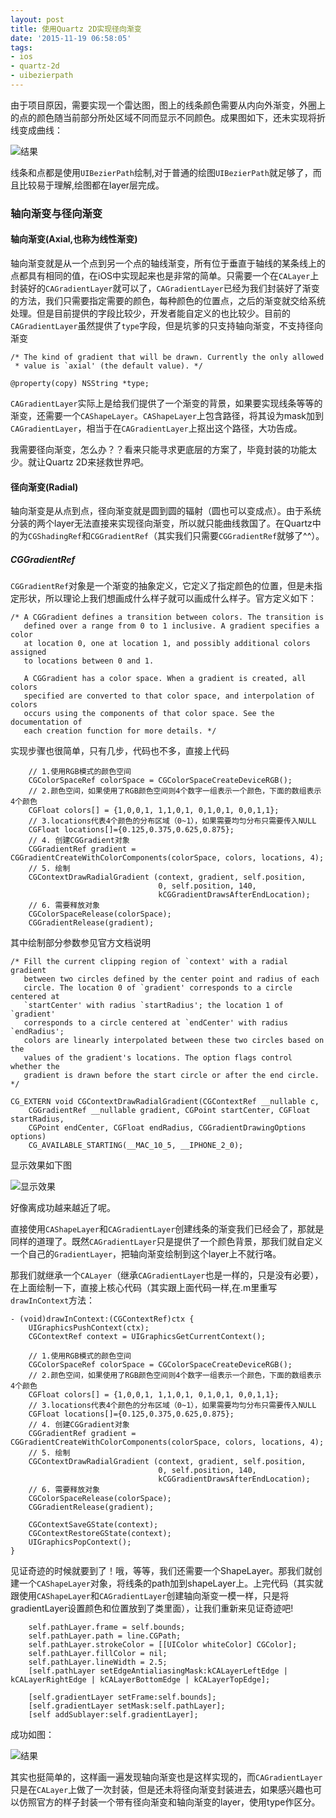 ```yaml
---
layout: post
title: 使用Quartz 2D实现径向渐变
date: '2015-11-19 06:58:05'
tags:
- ios
- quartz-2d
- uibezierpath
---
```




由于项目原因，需要实现一个雷达图，图上的线条颜色需要从内向外渐变，外圈上的点的颜色随当前部分所处区域不同而显示不同颜色。成果图如下，还未实现将折线变成曲线：

![结果](http://upload-images.jianshu.io/upload_images/1121432-fa8222dfafa0c82e.png?imageMogr2/auto-orient/strip%7CimageView2/2/w/1240)

线条和点都是使用`UIBezierPath`绘制,对于普通的绘图`UIBezierPath`就足够了，而且比较易于理解,绘图都在layer层完成。

### 轴向渐变与径向渐变

#### 轴向渐变(Axial,也称为线性渐变)

轴向渐变就是从一个点到另一个点的轴线渐变，所有位于垂直于轴线的某条线上的点都具有相同的值，在iOS中实现起来也是非常的简单。只需要一个在`CALayer`上封装好的`CAGradientLayer`就可以了，`CAGradientLayer`已经为我们封装好了渐变的方法，我们只需要指定需要的颜色，每种颜色的位置点，之后的渐变就交给系统处理。但是目前提供的字段比较少，开发者能自定义的也比较少。目前的`CAGradientLayer`虽然提供了`type`字段，但是坑爹的只支持轴向渐变，不支持径向渐变

```
/* The kind of gradient that will be drawn. Currently the only allowed
 * value is `axial' (the default value). */

@property(copy) NSString *type;

```

`CAGradientLayer`实际上是给我们提供了一个渐变的背景，如果要实现线条等等的渐变，还需要一个`CAShapeLayer`。`CAShapeLayer`上包含路径，将其设为mask加到`CAGradientLayer`，相当于在`CAGradientLayer`上抠出这个路径，大功告成。

我需要径向渐变，怎么办？？看来只能寻求更底层的方案了，毕竟封装的功能太少。就让Quartz 2D来拯救世界吧。

#### 径向渐变(Radial)

轴向渐变是从点到点，径向渐变就是圆到圆的辐射（圆也可以变成点）。由于系统分装的两个layer无法直接来实现径向渐变，所以就只能曲线救国了。在Quartz中的为`CGShadingRef`和`CGGradientRef`（其实我们只需要`CGGradientRef`就够了^^）。

##### CGGradientRef

`CGGradientRef`对象是一个渐变的抽象定义，它定义了指定颜色的位置，但是未指定形状，所以理论上我们想画成什么样子就可以画成什么样子。官方定义如下：

```
/* A CGGradient defines a transition between colors. The transition is
   defined over a range from 0 to 1 inclusive. A gradient specifies a color
   at location 0, one at location 1, and possibly additional colors assigned
   to locations between 0 and 1.

   A CGGradient has a color space. When a gradient is created, all colors
   specified are converted to that color space, and interpolation of colors
   occurs using the components of that color space. See the documentation of
   each creation function for more details. */

```

实现步骤也很简单，只有几步，代码也不多，直接上代码

```
    // 1.使用RGB模式的颜色空间
    CGColorSpaceRef colorSpace = CGColorSpaceCreateDeviceRGB();
    // 2.颜色空间，如果使用了RGB颜色空间则4个数字一组表示一个颜色，下面的数组表示4个颜色
    CGFloat colors[] = {1,0,0,1, 1,1,0,1, 0,1,0,1, 0,0,1,1};
    // 3.locations代表4个颜色的分布区域（0~1），如果需要均匀分布只需要传入NULL
    CGFloat locations[]={0.125,0.375,0.625,0.875};
    // 4. 创建CGGradient对象
    CGGradientRef gradient = CGGradientCreateWithColorComponents(colorSpace, colors, locations, 4);
    // 5. 绘制
    CGContextDrawRadialGradient (context, gradient, self.position,
                                 0, self.position, 140,
                                 kCGGradientDrawsAfterEndLocation);
    // 6. 需要释放对象
    CGColorSpaceRelease(colorSpace);
    CGGradientRelease(gradient);
```

其中绘制部分参数参见官方文档说明

```
/* Fill the current clipping region of `context' with a radial gradient
   between two circles defined by the center point and radius of each
   circle. The location 0 of `gradient' corresponds to a circle centered at
   `startCenter' with radius `startRadius'; the location 1 of `gradient'
   corresponds to a circle centered at `endCenter' with radius `endRadius';
   colors are linearly interpolated between these two circles based on the
   values of the gradient's locations. The option flags control whether the
   gradient is drawn before the start circle or after the end circle. */

CG_EXTERN void CGContextDrawRadialGradient(CGContextRef __nullable c,
    CGGradientRef __nullable gradient, CGPoint startCenter, CGFloat startRadius,
    CGPoint endCenter, CGFloat endRadius, CGGradientDrawingOptions options)
    CG_AVAILABLE_STARTING(__MAC_10_5, __IPHONE_2_0);

```

显示效果如下图

![显示效果](http://upload-images.jianshu.io/upload_images/1121432-8cba1e7feb3bac12.png?imageMogr2/auto-orient/strip%7CimageView2/2/w/1240)

好像离成功越来越近了呢。

直接使用`CAShapeLayer`和`CAGradientLayer`创建线条的渐变我们已经会了，那就是同样的道理了。既然`CAGradientLayer`只是提供了一个颜色背景，那我们就自定义一个自己的`GradientLayer`，把轴向渐变绘制到这个layer上不就行咯。

那我们就继承一个`CALayer`（继承`CAGradientLayer`也是一样的，只是没有必要），在上面绘制一下，直接上核心代码（其实跟上面代码一样,在.m里重写`drawInContext`方法：

```
- (void)drawInContext:(CGContextRef)ctx {
    UIGraphicsPushContext(ctx);
    CGContextRef context = UIGraphicsGetCurrentContext();
    
    // 1.使用RGB模式的颜色空间
    CGColorSpaceRef colorSpace = CGColorSpaceCreateDeviceRGB();
    // 2.颜色空间，如果使用了RGB颜色空间则4个数字一组表示一个颜色，下面的数组表示4个颜色
    CGFloat colors[] = {1,0,0,1, 1,1,0,1, 0,1,0,1, 0,0,1,1};
    // 3.locations代表4个颜色的分布区域（0~1），如果需要均匀分布只需要传入NULL
    CGFloat locations[]={0.125,0.375,0.625,0.875};
    // 4. 创建CGGradient对象
    CGGradientRef gradient = CGGradientCreateWithColorComponents(colorSpace, colors, locations, 4);
    // 5. 绘制
    CGContextDrawRadialGradient (context, gradient, self.position,
                                 0, self.position, 140,
                                 kCGGradientDrawsAfterEndLocation);
    // 6. 需要释放对象
    CGColorSpaceRelease(colorSpace);
    CGGradientRelease(gradient);
    
    CGContextSaveGState(context);
    CGContextRestoreGState(context);
    UIGraphicsPopContext();
}

```
见证奇迹的时候就要到了！哦，等等，我们还需要一个ShapeLayer。那我们就创建一个`CAShapeLayer`对象，将线条的path加到shapeLayer上。上完代码（其实就跟使用`CAShapeLayer`和`CAGradientLayer`创建轴向渐变一模一样，只是将gradientLayer设置颜色和位置放到了类里面），让我们重新来见证奇迹吧!

```
    self.pathLayer.frame = self.bounds;
    self.pathLayer.path = line.CGPath;
    self.pathLayer.strokeColor = [[UIColor whiteColor] CGColor];
    self.pathLayer.fillColor = nil;
    self.pathLayer.lineWidth = 2.5;
    [self.pathLayer setEdgeAntialiasingMask:kCALayerLeftEdge | kCALayerRightEdge | kCALayerBottomEdge | kCALayerTopEdge];

    [self.gradientLayer setFrame:self.bounds];
    [self.gradientLayer setMask:self.pathLayer];
    [self addSublayer:self.gradientLayer];

```

成功如图：

![结果](http://upload-images.jianshu.io/upload_images/1121432-fa8222dfafa0c82e.png?imageMogr2/auto-orient/strip%7CimageView2/2/w/1240)

其实也挺简单的，这样画一遍发现轴向渐变也是这样实现的，而`CAGradientLayer`只是在`CALayer`上做了一次封装，但是还未将径向渐变封装进去，如果感兴趣也可以仿照官方的样子封装一个带有径向渐变和轴向渐变的layer，使用type作区分。
